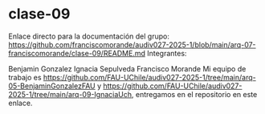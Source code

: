 # clase-09
Enlace directo para la documentación del grupo: <https://github.com/franciscomorande/audiv027-2025-1/blob/main/arq-07-franciscomorande/clase-09/README.md>
Integrantes:

Benjamin Gonzalez
Ignacia Sepulveda
Francisco Morande
Mi equipo de trabajo es https://github.com/FAU-UChile/audiv027-2025-1/tree/main/arq-05-BenjaminGonzalezFAU y https://github.com/FAU-UChile/audiv027-2025-1/tree/main/arq-09-IgnaciaUch, entregamos en el repositorio en este enlace.

